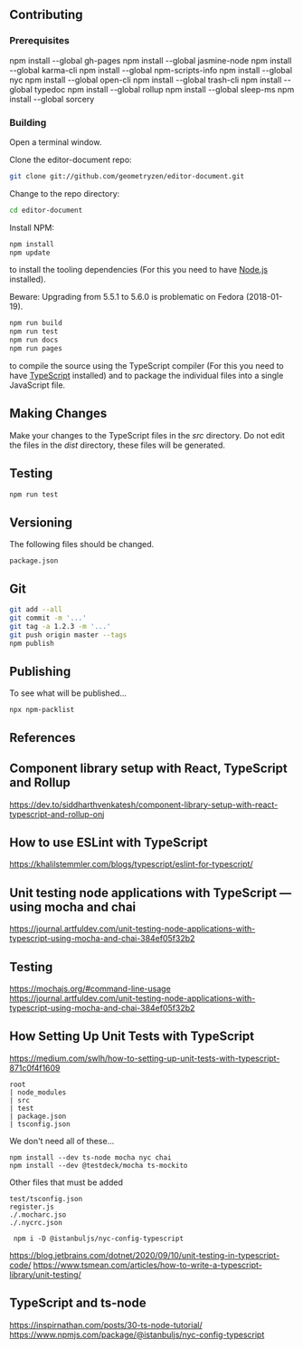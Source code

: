 ## Contributing

### Prerequisites

npm install --global gh-pages
npm install --global jasmine-node
npm install --global karma-cli
npm install --global npm-scripts-info
npm install --global nyc
npm install --global open-cli
npm install --global trash-cli
npm install --global typedoc
npm install --global rollup
npm install --global sleep-ms
npm install --global sorcery

### Building

Open a terminal window.

Clone the editor-document repo:

```bash
git clone git://github.com/geometryzen/editor-document.git
```

Change to the repo directory:

```bash
cd editor-document
```

Install NPM:

```bash
npm install
npm update
```
to install the tooling dependencies (For this you need to have [Node.js](http://nodejs.org) installed).

Beware: Upgrading from 5.5.1 to 5.6.0 is problematic on Fedora (2018-01-19).

```bash
npm run build
npm run test
npm run docs
npm run pages
```

to compile the source using the TypeScript compiler (For this you need to have [TypeScript](http://www.typescriptlang.org) installed) and to package the individual files into a single JavaScript file.

## Making Changes

Make your changes to the TypeScript files in the _src_ directory. Do not edit the files in the _dist_ directory, these files will be generated.

## Testing

```bash
npm run test
```

## Versioning

The following files should be changed.

```
package.json
```

## Git

```bash
git add --all
git commit -m '...'
git tag -a 1.2.3 -m '...'
git push origin master --tags
npm publish
```

## Publishing

To see what will be published...
```
npx npm-packlist
```

## References
## Component library setup with React, TypeScript and Rollup
https://dev.to/siddharthvenkatesh/component-library-setup-with-react-typescript-and-rollup-onj

## How to use ESLint with TypeScript
https://khalilstemmler.com/blogs/typescript/eslint-for-typescript/

## Unit testing node applications with TypeScript — using mocha and chai
https://journal.artfuldev.com/unit-testing-node-applications-with-typescript-using-mocha-and-chai-384ef05f32b2

## Testing
https://mochajs.org/#command-line-usage
https://journal.artfuldev.com/unit-testing-node-applications-with-typescript-using-mocha-and-chai-384ef05f32b2
## How Setting Up Unit Tests with TypeScript
https://medium.com/swlh/how-to-setting-up-unit-tests-with-typescript-871c0f4f1609


```
root
| node_modules
| src
| test
| package.json
| tsconfig.json
```

We don't need all of these...
```
npm install --dev ts-node mocha nyc chai
npm install --dev @testdeck/mocha ts-mockito
```

Other files that must be added
```
test/tsconfig.json
register.js
./.mocharc.jso
./.nycrc.json
```

```
 npm i -D @istanbuljs/nyc-config-typescript
```


https://blog.jetbrains.com/dotnet/2020/09/10/unit-testing-in-typescript-code/
https://www.tsmean.com/articles/how-to-write-a-typescript-library/unit-testing/


## TypeScript and ts-node
https://inspirnathan.com/posts/30-ts-node-tutorial/
https://www.npmjs.com/package/@istanbuljs/nyc-config-typescript
